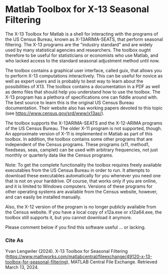 # Matlab Toolbox for X-13 Seasonal Filtering

The X-13 Toolbox for Matlab is a shell for interacting with the programs of the US Census Bureau, known as X-13ARIMA-SEATS, that perform seasonal filtering. The X-13 programs are the "industry standard" and are widely used by many statistical agencies and researchers. The toolbox ought therefore to be useful for statisticians or economists who use Matlab, and who lacked access to the standard seasonal adjustment method until now.

The toolbox contains a graphical user interface, called guix, that allows you to perform X-13 computations interactively. This can be useful for novice as well as expert users and is probably to best way to learn about the possibilities of X13.
The toolbox contains a documentation in a PDF as well as demo files that should help you understand how to use the toolbox. The X-13 program has a plethora of specifications one can fiddle around with. The best source to learn this is the original US Census Bureau documentation. Their website also has working papers devoted to this topic (see https://www.census.gov/srd/www/x13as/).

The toolbox supports the X-13ARIMA-SEATS and the X-12-ARIMA programs of the US Census Bureau. The older X-11 program is not supported, though. An approximate version of X-11 is implemented in Matlab as part of this toolbox. In addition, the toolbox contains some other programs that are independent of the Census programs. These programs (x11, method1, fixedseas, seas, camplet) can be used with arbitrary frequencies, not just monthly or quarterly data like the Census programs.

Note: To get the complete functionality the toolbox requires freely available executables from the US Census Bureau in order to run. It attempts to download these executables automatically for you whenever you need one that is not on your harddrive. Of course, that works only if you are online, and it is limited to Windows computers. Versions of these programs for other operating systems are available from the Census website, however, and can easily be installed manually.

Also, the X-12 version of the program is no longer publicly available from the Census website. If you have a local copy of x12a.exe or x12a64.exe, the toolbox still supports it, but you cannot download it anymore.

Please comment below if you find this software useful ... or lacking.

### Cite As

Yvan Lengwiler (2024). X-13 Toolbox for Seasonal Filtering (https://www.mathworks.com/matlabcentral/fileexchange/49120-x-13-toolbox-for-seasonal-filtering), MATLAB Central File Exchange. Retrieved March 13, 2024.
